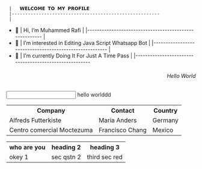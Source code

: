      |   𝗪𝗘𝗟𝗖𝗢𝗠𝗘 𝗧𝗢 𝗠𝗬 𝗣𝗥𝗢𝗙𝗜𝗟𝗘
     |-------------------------------------------------------
     |                        
- 👋 |  Hi, I’m Muhammed Rafi
     |
     |-------------------------------------------------------
     |
- 👀 |  I’m interested in Editing Java Script Whatsapp Bot
     |
     |-------------------------------------------------------
     |
- 🌱 |  I’m currently Doing It For Just A Time Pass
     |
     |-------------------------------------------------------   

<h6 align=right> Hello World</h6>
<input type=password> hello worlddd </input>

<table>
  <tr>
    <th>Company</th>
    <th>Contact</th>
    <th>Country</th>
  </tr>
  <tr>
    <td>Alfreds Futterkiste</td>
    <td>Maria Anders</td>
    <td>Germany</td>
  </tr>
  <tr>
    <td>Centro comercial Moctezuma</td>
    <td>Francisco Chang</td>
    <td>Mexico</td>
  </tr>
</table>


<table>
     <tr>
          <th>who are you</th>
          <th>heading 2</th>
          <th>heading 3</th>
     </tr>
     <tr>
          <td>okey 1</td>
          <td>sec qstn 2</td>
          <td>third sec red</td>
     </tr>
</table>
